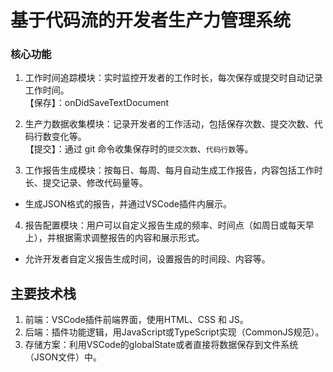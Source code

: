 # 基于代码流的开发者生产力管理系统

### 核心功能
1. 工作时间追踪模块：实时监控开发者的工作时长，每次保存或提交时自动记录工作时间。  
【保存】：onDidSaveTextDocument

2. 生产力数据收集模块：记录开发者的工作活动，包括保存次数、提交次数、代码行数变化等。  
【提交】：通过 git 命令收集保存时的`提交次数`、`代码行数`等。  

3. 工作报告生成模块：按每日、每周、每月自动生成工作报告，内容包括工作时长、提交记录、修改代码量等。 
- 生成JSON格式的报告，并通过VSCode插件内展示。

4. 报告配置模块：用户可以自定义报告生成的频率、时间点（如周日或每天早上），并根据需求调整报告的内容和展示形式。
- 允许开发者自定义报告生成时间，设置报告的时间段、内容等。

## 主要技术栈

1. 前端：VSCode插件前端界面，使用HTML、CSS 和 JS。  
2. 后端：插件功能逻辑，用JavaScript或TypeScript实现（CommonJS规范）。  
3. 存储方案：利用VSCode的globalState或者直接将数据保存到文件系统（JSON文件）中。  

